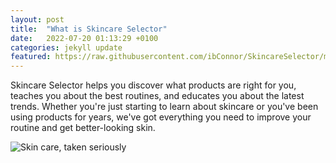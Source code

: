 ```yaml
---
layout: post
title:  "What is Skincare Selector"
date:   2022-07-20 01:13:29 +0100
categories: jekyll update
featured: https://raw.githubusercontent.com/ibConnor/SkincareSelector/main/assets/image-slider.png
---
```

Skincare Selector helps you discover what products are right for you, teaches you about the best  routines, and educates you about the latest trends. Whether you're just starting to learn about skincare or you've been using products for years, we've got everything you need to improve your routine and get better-looking skin. 

![Skin care, taken seriously](https://i.ibb.co/pdgFD0s/Image-slider.png "Skin care branding")


